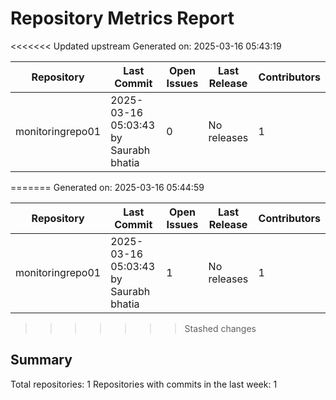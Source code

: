# Repository Metrics Report

<<<<<<< Updated upstream
Generated on: 2025-03-16 05:43:19

| Repository       | Last Commit                           |   Open Issues | Last Release   |   Contributors |
|------------------|---------------------------------------|---------------|----------------|----------------|
| monitoringrepo01 | 2025-03-16 05:03:43 by Saurabh bhatia |             0 | No releases    |              1 |
=======
Generated on: 2025-03-16 05:44:59

| Repository       | Last Commit                           |   Open Issues | Last Release   |   Contributors |
|------------------|---------------------------------------|---------------|----------------|----------------|
| monitoringrepo01 | 2025-03-16 05:03:43 by Saurabh bhatia |             1 | No releases    |              1 |
>>>>>>> Stashed changes

## Summary

Total repositories: 1
Repositories with commits in the last week: 1
